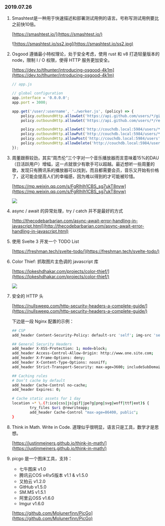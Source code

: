 ### 2019.07.26

1. Smashtest是一种用于快速描述和部署测试用例的语言。号称写测试用例要比之前快10倍。
	
	[https://smashtest.io/](https://smashtest.io/)

	![https://smashtest.io/ss2.jpg](https://smashtest.io/ss2.jpg)

2. Osgood 遵循最小特权理论，处于安全考虑，使用 rust 和 v8 打造轻量版本的 node，限制 I / O 权限，使得 HTTP 服务更加安全。

	[https://dev.to/tlhunter/introducing-osgood-4k1m](https://dev.to/tlhunter/introducing-osgood-4k1m)

	```js
	// app.js

	// global configuration
	app.interface = '0.0.0.0';
	app.port = 3000;

	app.get('/user/:username', './worker.js', (policy) => {
		policy.outboundHttp.allowGet('https://api.github.com/users/*/gists');
		policy.outboundHttp.allowGet('https://api.github.com/users/*/repos');

		policy.outboundHttp.allowGet('http://couchdb.local:5984/users/*');
		policy.outboundHttp.allowPut('http://couchdb.local:5984/users/*');
		policy.outboundHttp.allowPost('http://couchdb.local:5984/users');
		policy.outboundHttp.allowDelete('http://couchdb.local:5984/users/*');
	});
	```

3. 周董跟蔡较劲，其实“周杰伦”三个字对一个音乐播放器而言意味着15%的DAU（日活跃用户）增幅，这一点就很少有歌手可以超越。最近想听一些周董的歌，发现只有腾讯系的播放器可以找到，而且都需要会员，音乐又开始有价格了，这可能会提高人们的幸福感，因为难以得到的才可能被珍惜。

	[https://mp.weixin.qq.com/s/FgRlhIh1CBS_sg7ukT8nyw](https://mp.weixin.qq.com/s/FgRlhIh1CBS_sg7ukT8nyw)

	![](https://cdn.sinaimg.cn.52ecy.cn/large/005BYqpgly1g59l6hdq2ej30jr0emmye.jpg)

4. async / await 的异常处理，try / catch 并不是最好的方式

	[http://thecodebarbarian.com/async-await-error-handling-in-javascript.html](http://thecodebarbarian.com/async-await-error-handling-in-javascript.html)

5. 使用 Svelte 3 开发一个 TODO List

	[https://freshman.tech/svelte-todo/](https://freshman.tech/svelte-todo/)

6. Color Thief: 抓取图片主色调的 javascript 库

	[https://lokeshdhakar.com/projects/color-thief/](https://lokeshdhakar.com/projects/color-thief/)

	![](https://cdn.sinaimg.cn.52ecy.cn/large/005BYqpgly1g59n9g2787j30iw0ot0vr.jpg)

7. 安全的 HTTP 头

	[https://nullsweep.com/http-security-headers-a-complete-guide/](https://nullsweep.com/http-security-headers-a-complete-guide/)

	下边是一段 Nginx 配置的示例：

	```bash
	## CSP
	add_header Content-Security-Policy: default-src 'self'; img-src 'self' https://i.imgur.com; object-src 'none'; script-src 'self'; style-src 'self'; frame-ancestors 'self'; base-uri 'self'; form-action 'self';

	## General Security Headers
	add_header X-XSS-Protection: 1; mode=block;
	add_header Access-Control-Allow-Origin: http://www.one.site.com;
	add_header X-Frame-Options: deny;
	add_header X-Content-Type-Options: nosniff;
	add_header Strict-Transport-Security: max-age=3600; includeSubDomains;

	## Caching rules
	# Don’t cache by default
	add_header Cache-Control no-cache;
	add_header Expires: 0;

	# Cache static assets for 1 day
	location ~* \.(?:ico|css|js|gif|jpe?g|png|svg|woff|ttf|eot)$ {
			try_files $uri @rewriteapp;
			add_header Cache-Control "max-age=86400, public";
	}
	```

8. Think in Math. Write in Code. 道理似乎很明显，语言只是工具，数学才是思想。

	[https://justinmeiners.github.io/think-in-math/](https://justinmeiners.github.io/think-in-math/)

9. picgo 是一个图床工具，支持：
	- 七牛图床 v1.0
	- 腾讯云COS v4\v5版本 v1.1 & v1.5.0
	- 又拍云 v1.2.0
	- GitHub v1.5.0
	- SM.MS v1.5.1
	- 阿里云OSS v1.6.0
	- Imgur v1.6.0

	[https://github.com/Molunerfinn/PicGo](https://github.com/Molunerfinn/PicGo)